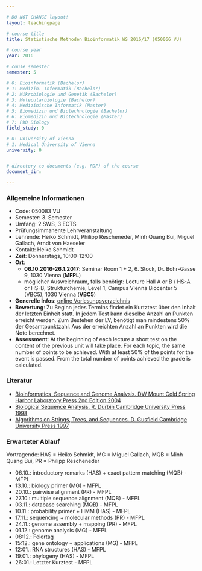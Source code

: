 ```yaml
---

# DO NOT CHANGE layout!
layout: teachingpage

# course title
title: Statistische Methoden Bioinformatik WS 2016/17 (050066 VU)

# course year
year: 2016

# couse semester
semester: 5

# 0: Bioinformatik (Bachelor)
# 1: Medizin. Informatik (Bachelor)
# 2: Mikrobiologie und Genetik (Bachelor)
# 3: Molecularbiologie (Bachelor)
# 4: Medizinische Informatik (Master)
# 5: Biomedizin und Biotechnologie (Bachelor)
# 6: Biomedizin und Biotechnologie (Master)
# 7: PhD Biology
field_study: 0

# 0: University of Vienna
# 1: Medical University of Vienna
university: 0


# directory to documents (e.g. PDF) of the course
document_dir: 

---
```



<!-- BEGIN COURSE CONTENT -->

### Allgemeine Informationen
<div class="hline"></div>

* Code: 050083 VU
* Semester: 3. Semester
* Umfang: 2 SWS, 3 ECTS
* Prüfungsimmanente Lehrveranstaltung
* Lehrende:  Heiko Schmidt, Philipp Rescheneder, Minh Quang Bui, Miguel Gallach, Arndt von Haeseler
* Kontakt:  Heiko Schmidt
* __Zeit__: Donnerstags, 10:00-12:00
* __Ort__: 
  * __06.10.2016-26.1.2017__: Seminar Room 1 + 2, 6. Stock, Dr. Bohr-Gasse 9, 1030 Vienna (__MFPL__)
  * möglicher Ausweichraum, falls benötigt: Lecture Hall A or B / HS-A or HS-B, Strukturchemie, Level 1, Campus Vienna Biocenter 5 (VBC5), 1030 Vienna (__VBC5__)
* __Generelle Infos__: [online Vorlesungsverzeichnis](http://online.univie.ac.at/vlvz?titel=&match_t=substring&match=substring&lvnr=050083&sprachauswahl=-1&semester=current&extended=Y)
* __Bewertung__: Zu Beginn jedes Termins findet ein Kurtztest über den Inhalt der letzten Einheit statt. In jedem Test kann dieselbe Anzahl an Punkten erreicht werden. Zum Bestehen der LV, benötigt man mindestens 50% der Gesamtpunktzahl. Aus der erreichten Anzahl an Punkten wird die Note berechnet.
* __Assessment__: At the beginning of each lecture a short test on the content of the previous unit will take place. For each topic, the same number of points to be achieved. With at least 50% of the points for the event is passed. From the total number of points achieved the grade is calculated.

### Literatur
<div class="hline"></div>

* [Bioinformatics, Sequence and Genome Analysis. DW Mount Cold Spring Harbor Laboratory Press 2nd Edition 2004](http://www.bioinformaticsonline.org/)
* [Biological Sequence Analysis. R. Durbin Cambridge University Press 1998](http://books.google.at/books?id=R5P2GlJvigQC)
* [Algorithms on Strings, Trees, and Sequences. D. Gusfield Cambridge University Press 1997](http://books.google.at/books?id=STGlsyqtjYMC) 

### Erwarteter Ablauf 
<div class="hline"></div>

Vortragende: HAS = Heiko Schmidt, MG = Miguel Gallach, MQB = Minh Quang Bui, PR = Philipp Rescheneder

* 06.10.: introductory remarks (HAS) + exact pattern matching (MQB) - MFPL
* 13.10.: biology primer (MG) - MFPL
* 20.10.: pairwise alignment (PR) - MFPL
* 27.10.: multiple sequence alignment (MQB) - MFPL
* 03.11.: database searching (MQB) - MFPL
* 10.11.: probability primer + HMM (HAS) - MFPL
* 17.11.: sequencing + molecular methods (PR) - MFPL
* 24.11.: genome assembly + mapping (PR) - MFPL
* 01.12.: genome analysis (MG) - MFPL
* 08:12.: Feiertag
* 15:12.: gene ontology + applications (MG) - MFPL
* 12:01.: RNA structures (HAS) - MFPL
* 19:01.: phylogeny (HAS) - MFPL
* 26:01.: Letzter Kurztest - MFPL
 
<!-- END COURSE CONTENT -->
